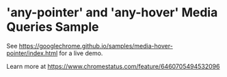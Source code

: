 'any-pointer' and 'any-hover' Media Queries Sample
===

See https://googlechrome.github.io/samples/media-hover-pointer/index.html for a live demo.

Learn more at https://www.chromestatus.com/feature/6460705494532096
